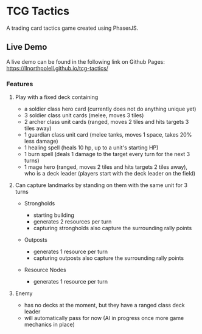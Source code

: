 # TCG Tactics
A trading card tactics game created using PhaserJS. 

## Live Demo
A live demo can be found in the following link on Github Pages:
https://llnorthpolell.github.io/tcg-tactics/ 

### Features
1. Play with a fixed deck containing
    - a soldier class hero card (currently does not do anything unique yet)
    - 3 soldier class unit cards (melee, moves 3 tiles)
    - 2 archer class unit cards (ranged, moves 2 tiles and hits targets 3 tiles away)
    - 1 guardian class unit card (melee tanks, moves 1 space, takes 20% less damage)
    - 1 healing spell (heals 10 hp, up to a unit's starting HP)
    - 1 burn spell (deals 1 damage to the target every turn for the next 3 turns)
    - 1 mage hero (ranged, moves 2 tiles and hits targets 2 tiles away), who is a deck leader (players start with the deck leader on the field)

2. Can capture landmarks by standing on them with the same unit for 3 turns
    - Strongholds 
        - starting building
        - generates 2 resources per turn
        - capturing strongholds also capture the surrounding rally points

    - Outposts
        - generates 1 resource per turn
        - capturing outposts also capture the surrounding rally points

    - Resource Nodes
        - generates 1 resource per turn
    

3. Enemy 
    - has no decks at the moment, but they have a ranged class deck leader
    - will automatically pass for now (AI in progress once more game mechanics in place)
